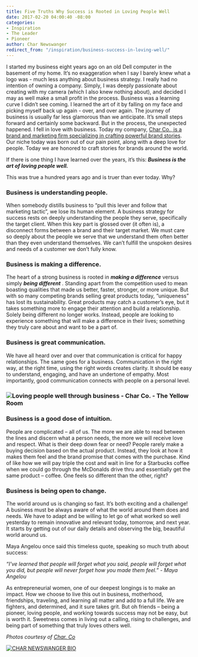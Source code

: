 ```yaml
---
title: Five Truths Why Success is Rooted in Loving People Well
date: 2017-02-20 04:00:40 -08:00
categories:
- Inspiration
- The Leader
- Pioneer
author: Char Newswanger
redirect_from: "/inspiration/business-success-in-loving-well/"
---
```


I started my business eight years ago on an old Dell computer in the basement of my home. It’s no exaggeration when I say I barely knew what a logo was - much less anything about business strategy. I really had no intention of owning a company. Simply, I was deeply passionate about creating with my camera (which I also knew nothing about), and decided I may as well make a small profit in the process. Business was a learning curve I didn’t see coming. I learned the art of it by falling on my face and picking myself back up again - over, and over again. The journey of business is usually far less glamorous than we anticipate. It’s small steps forward and certainly some backward. But in the process, the unexpected happened. I fell in love with business. Today my company, [Char Co., is a brand and marketing firm specializing in crafting powerful brand stories](http://char-co.com/). Our niche today was born out of our pain point, along with a deep love for people. Today we are honored to craft stories for brands around the world.

If there is one thing I have learned over the years, it’s this: _**Business is the art of loving people well.**_

This was true a hundred years ago and is truer than ever today. Why?

### **Business is understanding people.**  

When somebody distills business to “pull this lever and follow that marketing tactic”, we lose its human element. A business strategy for success rests on deeply understanding the people they serve, specifically the target client. When this key part is glossed over (it often is), a disconnect forms between a brand and their target market. We must care so deeply about the people we serve that we understand them often better than they even understand themselves. We can’t fulfill the unspoken desires and needs of a customer we don’t fully know.

### **Business is making a difference.**

The heart of a strong business is rooted in **_making a difference_** versus simply **_being different_** . Standing apart from the competition used to mean boasting qualities that made us better, faster, stronger, or more unique. But with so many competing brands selling great products today, “uniqueness” has lost its sustainability. Great products may catch a customer’s eye, but it takes something more to engage their attention and build a relationship. Solely being different no longer works. Instead, people are looking to experience something that will make a difference in their lives; something they truly care about and want to be a part of.

### **Business is great communication.**

We have all heard over and over that communication is critical for happy relationships. The same goes for a business. Communication in the right way, at the right time, using the right words creates clarity. It should be easy to understand, engaging, and have an undertone of empathy. Most importantly, good communication connects with people on a personal level.

### **![Loving people well through business - Char Co. - The Yellow Room](https://yellow-blog-images.imgix.net/2017/02/1.jpg)**

### **Business is a good dose of intuition.**

People are complicated – all of us. The more we are able to read between the lines and discern what a person needs, the more we will receive love and respect. What is their deep down fear or need? People rarely make a buying decision based on the actual product. Instead, they look at how it makes them feel and the brand promise that comes with the purchase. Kind of like how we will pay triple the cost and wait in line for a Starbucks coffee when we could go through the McDonalds drive thru and essentially get the same product – coffee. One feels so different than the other, right?

### **Business is being open to change.**

The world around us is changing so fast. It’s both exciting and a challenge! A business must be always aware of what the world around them does and needs. We have to adapt and be willing to let go of what worked so well yesterday to remain innovative and relevant today, tomorrow, and next year. It starts by getting out of our daily details and observing the big, beautiful world around us.

Maya Angelou once said this timeless quote, speaking so much truth about success:

_“I've learned that people will forget what you said, people will forget what you did, but people will never forget how you made them feel.” - Maya Angelou_

As entrepreneurial women, one of our deepest longings is to make an impact. How we choose to live this out in business, motherhood, friendships, traveling, and learning all matter and add to a full life. We are fighters, and determined, and it sure takes grit. But oh friends – being a pioneer, loving people, and working towards success may not be easy, but is worth it. Sweetness comes in living out a calling, rising to challenges, and being part of something that truly loves others well.  

_Photos courtesy of [Char. Co](http://char-co.com/)_

[![CHAR NEWSWANGER BIO](https://yellow-blog-images.imgix.net/2017/02/Char-Bio.jpg)](http://char-co.com/)

